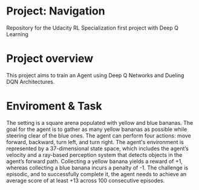 # Project: Navigation

Repository for the Udacity RL Specialization first project with Deep Q Learning

# Project overview
This project aims to train an Agent using Deep Q Networks and Dueling DQN Architectures.

# Enviroment & Task

The setting is a square arena populated with yellow and blue bananas. The goal for the agent is to gather as many yellow bananas as possible while steering clear of the blue ones. The agent can perform four actions: move forward, backward, turn left, and turn right. The agent's environment is represented by a 37-dimensional state space, which includes the agent’s velocity and a ray-based perception system that detects objects in the agent’s forward path. Collecting a yellow banana yields a reward of +1, whereas collecting a blue banana incurs a penalty of -1. The challenge is episodic, and to successfully complete it, the agent needs to achieve an average score of at least +13 across 100 consecutive episodes.

